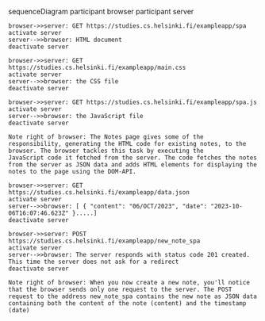 sequenceDiagram
    participant browser
    participant server

    browser->>server: GET https://studies.cs.helsinki.fi/exampleapp/spa
    activate server
    server-->>browser: HTML document 
    deactivate server

    browser->>server: GET https://studies.cs.helsinki.fi/exampleapp/main.css
    activate server
    server-->>browser: the CSS file
    deactivate server

    browser->>server: GET https://studies.cs.helsinki.fi/exampleapp/spa.js
    activate server
    server-->>browser: the JavaScript file
    deactivate server

    Note right of browser: The Notes page gives some of the responsibility, generating the HTML code for existing notes, to the browser. The browser tackles this task by executing the 
    JavaScript code it fetched from the server. The code fetches the notes from the server as JSON data and adds HTML elements for displaying the notes to the page using the DOM-API.

    browser->>server: GET https://studies.cs.helsinki.fi/exampleapp/data.json
    activate server
    server-->>browser: [ { "content": "06/OCT/2023", "date": "2023-10-06T16:07:46.623Z" }.....]
    deactivate server

    browser->>server: POST https://studies.cs.helsinki.fi/exampleapp/new_note_spa
    activate server
    server-->>browser: The server responds with status code 201 created. This time the server does not ask for a redirect
    deactivate server

    Note right of browser: When you now create a new note, you'll notice that the browser sends only one request to the server. The POST request to the address new_note_spa contains the new note as JSON data containing both the content of the note (content) and the timestamp (date)
